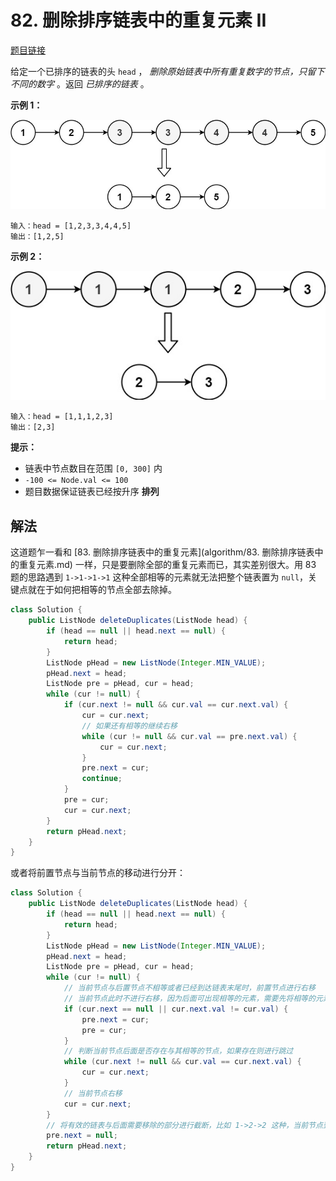 # 82. 删除排序链表中的重复元素 II

[题目链接](https://leetcode.cn/problems/remove-duplicates-from-sorted-list-ii/)

给定一个已排序的链表的头 `head` ， *删除原始链表中所有重复数字的节点，只留下不同的数字* 。返回 *已排序的链表* 。

**示例 1：**

![img](images/82-1.jpg)

```
输入：head = [1,2,3,3,4,4,5]
输出：[1,2,5]
```

**示例 2：**

![img](images/82-2.jpg)

```
输入：head = [1,1,1,2,3]
输出：[2,3]
```

**提示：**

- 链表中节点数目在范围 `[0, 300]` 内
- `-100 <= Node.val <= 100`
- 题目数据保证链表已经按升序 **排列**

## 解法

这道题乍一看和 [83. 删除排序链表中的重复元素](algorithm/83. 删除排序链表中的重复元素.md) 一样，只是要删除全部的重复元素而已，其实差别很大。用 83 题的思路遇到 `1->1->1->1` 这种全部相等的元素就无法把整个链表置为 `null`，关键点就在于如何把相等的节点全部去除掉。

```java
class Solution {
    public ListNode deleteDuplicates(ListNode head) {
        if (head == null || head.next == null) {
            return head;
        }
        ListNode pHead = new ListNode(Integer.MIN_VALUE);
        pHead.next = head;
        ListNode pre = pHead, cur = head;
        while (cur != null) {
            if (cur.next != null && cur.val == cur.next.val) {
                cur = cur.next;
                // 如果还有相等的继续右移
                while (cur != null && cur.val == pre.next.val) {
                    cur = cur.next;
                }
                pre.next = cur;
                continue;
            }
            pre = cur;
            cur = cur.next;
        }
        return pHead.next;
    }
}
```

或者将前置节点与当前节点的移动进行分开：

```java
class Solution {
    public ListNode deleteDuplicates(ListNode head) {
        if (head == null || head.next == null) {
            return head;
        }
        ListNode pHead = new ListNode(Integer.MIN_VALUE);
        pHead.next = head;
        ListNode pre = pHead, cur = head;
        while (cur != null) {
            // 当前节点与后置节点不相等或者已经到达链表末尾时，前置节点进行右移
            // 当前节点此时不进行右移，因为后面可出现相等的元素，需要先将相等的元素进行移除
            if (cur.next == null || cur.next.val != cur.val) {
                pre.next = cur;
                pre = cur;
            }
            // 判断当前节点后面是否存在与其相等的节点，如果存在则进行跳过
            while (cur.next != null && cur.val == cur.next.val) {
                cur = cur.next;
            }
            // 当前节点右移
            cur = cur.next;
        }
        // 将有效的链表与后面需要移除的部分进行截断，比如 1->2->2 这种，当前节点到达末尾后前置节点一直在1位置没有移动
        pre.next = null;
        return pHead.next;
    }
}
```

